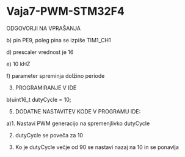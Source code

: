 # Vaja7-PWM-STM32F4

ODGOVORJI NA VPRAŠANJA

b) pin PE9, poleg pina se izpiše TIM1_CH1

d) prescaler vrednost je 16

e) 10 kHZ

f) parameter spreminja dolžino periode

3. PROGRAMIRANJE V IDE

b)uint16_t dutyCycle = 10;

5. DODATNE NASTAVITEV KODE V PROGRAMU IDE:

a)1.  Nastavi PWM generacijo na spremenjlivko dutyCycle

  2. dutyCycle se poveča za 10

  3. Ko je dutyCycle večje od 90 se nastavi nazaj na 10 in se ponavlja

